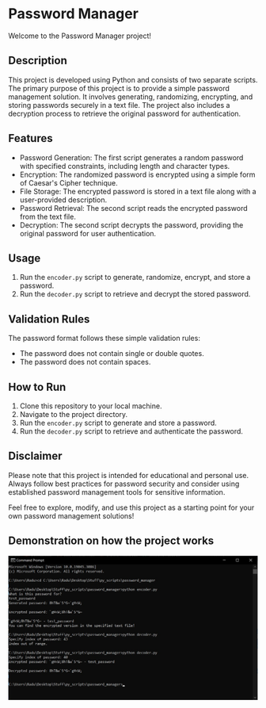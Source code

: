 # Password Manager

Welcome to the Password Manager project!

## Description

This project is developed using Python and consists of two separate scripts. The primary purpose of this project is to provide a simple password management solution. It involves generating, randomizing, encrypting, and storing passwords securely in a text file. The project also includes a decryption process to retrieve the original password for authentication.

## Features

- Password Generation: The first script generates a random password with specified constraints, including length and character types.
- Encryption: The randomized password is encrypted using a simple form of Caesar's Cipher technique.
- File Storage: The encrypted password is stored in a text file along with a user-provided description.
- Password Retrieval: The second script reads the encrypted password from the text file.
- Decryption: The second script decrypts the password, providing the original password for user authentication.

## Usage

1. Run the `encoder.py` script to generate, randomize, encrypt, and store a password.
2. Run the `decoder.py` script to retrieve and decrypt the stored password.

## Validation Rules

The password format follows these simple validation rules:
- The password does not contain single or double quotes.
- The password does not contain spaces.

## How to Run

1. Clone this repository to your local machine.
2. Navigate to the project directory.
3. Run the `encoder.py` script to generate and store a password.
4. Run the `decoder.py` script to retrieve and authenticate the password.

## Disclaimer

Please note that this project is intended for educational and personal use. Always follow best practices for password security and consider using established password management tools for sensitive information.

Feel free to explore, modify, and use this project as a starting point for your own password management solutions!


## Demonstration on how the project works
![](https://github.com/21salyut12/password_manager/blob/main/demo_password_manager.jpg)
